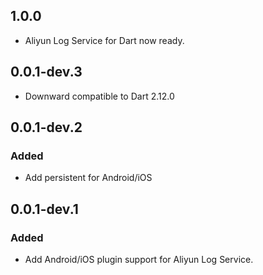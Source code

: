## 1.0.0
* Aliyun Log Service for Dart now ready.

## 0.0.1-dev.3
* Downward compatible to Dart 2.12.0

## 0.0.1-dev.2
### Added
* Add persistent for Android/iOS

## 0.0.1-dev.1

### Added
* Add Android/iOS plugin support for Aliyun Log Service.
